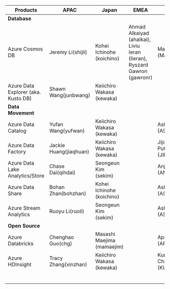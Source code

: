 
| **Products**                        | **APAC**               | **Japan** | **EMEA**                                                                 | **IST**                     | **US** |   |
|-------------------------------------|------------------------|-----------|--------------------------------------------------------------------------|-----------------------------|--------|---|
| **Database**                        |                        |           |                                                                          |                             |        |   |
| Azure Cosmos DB                     | Jeremy Li(shijli)      | Kohei Ichinohe (koichino)          | Ahmad Alkaiyad (ahalkai), Liviu Ieran (lieran), Ryszard Gawron (gawronr) | Manoj Kumar (Manojmu)       |        |   |
| Azure Data Explorer (aka. Kusto DB) | Shawn Wang(junbwang)   | Keiichiro Wakasa (kewaka)          |                                                                          |                             |        |   |
| **Data Movement**                   |                        |           |                                                                          |                             |        |   |
| Azure Data Catalog                  | Yufan Wang(yufwan)     | Keiichiro Wakasa (kewaka)          |                                                                          | Ashish Shukla (ASHISHSH)    |        |   |
| Azure Data Factory                  | Jackie Huang(jiaqhuan) | Keiichiro Wakasa (kewaka)          |                                                                          | Jijo Puthooran (JIPUTHOO)   |        |   |
| Azure Data Lake Analytics/Store     | Chase Dai(qihdai)      | Seongeun Kim (sekim)          |                                                                          | Anjali Singh (ANJSIN)       |        |   |
| Azure Data Share                    | Bohan Zhan(bohzhan)    | Kohei Ichinohe (koichino)          |                                                                          | Ashish Shukla (ASHISHSH)    |        |   |
| Azure Stream Analytics              | Ruoyu Li(ruoli)        | Seongeun Kim (sekim)         |                                                                          | Ashish Shukla (ASHISHSH)    |        |   |
| **Open Source**                     |                        |           |                                                                          |                             |        |   |
| Azure Databricks                    | Chenghao Guo(chg)      | Masashi Maejima (mamaejim)          |                                                                          | Apurba Sinha (APSINHAR)     |        |   |
| Azure HDInsight                     | Tracy Zhang(xinzhan)   | Keiichiro Wakasa (kewaka)          |                                                                          | Kumar Chandragupta (KUCHAN) |        |   |
|                                     |                        |           |                                                                          |                             |        |   |
|                                     |                        |           |                                                                          |                             |        |   |
|                                     |                        |           |                                                                          |                             |        |   |
|                                     |                        |           |                                                                          |                             |        |   |
|                                     |                        |           |                                                                          |                             |        |   |
|                                     |                        |           |                                                                          |                             |        |   |

